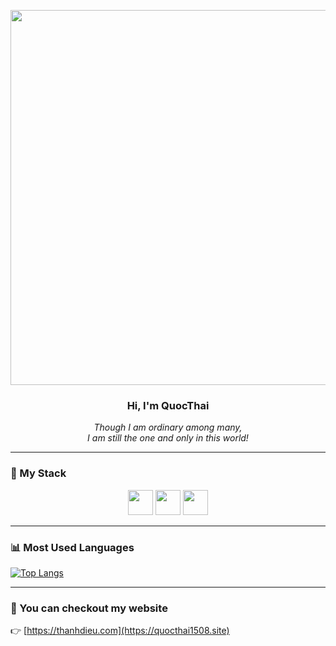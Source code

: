 <p align="center">
  <img src="https://i.imgur.com/YOUR_IMAGE.png" width="600"/>
</p>

<h3 align="center">Hi, I'm <strong>QuocThai</strong></h3>
<p align="center"><em>Though I am ordinary among many,<br/>I am still the one and only in this world!</em></p>

---

### 🧰 My Stack

<p align="center">
  <img src="https://cdn.jsdelivr.net/gh/devicons/devicon/icons/vscode/vscode-original.svg" width="40"/>
  <img src="https://cdn.jsdelivr.net/gh/devicons/devicon/icons/linux/linux-original.svg" width="40"/>
  <img src="https://cdn.jsdelivr.net/gh/devicons/devicon/icons/github/github-original.svg" width="40"/>
</p>

---

### 📊 Most Used Languages

[![Top Langs](https://github-readme-stats.vercel.app/api/top-langs/?username=WuThanhDieu&layout=compact&theme=tokyonight)](https://github.com/qthai1508)

---

### 🔗 You can checkout my website

👉 [https://thanhdieu.com](https://quocthai1508.site)

